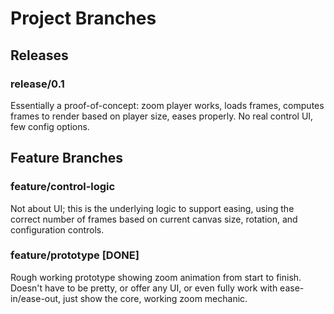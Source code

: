 # Project Branches

## Releases

### release/0.1

Essentially a proof-of-concept: zoom player works, loads frames, computes frames to render based on player size, eases properly. No real control UI, few config options.

## Feature Branches

### feature/control-logic

Not about UI; this is the underlying logic to support easing, using the correct number of frames based on current canvas size, rotation, and configuration controls.

### feature/prototype [DONE]

Rough working prototype showing zoom animation from start to finish. Doesn't have to be pretty, or offer any UI, or even fully work with ease-in/ease-out, just show the core, working zoom mechanic.
